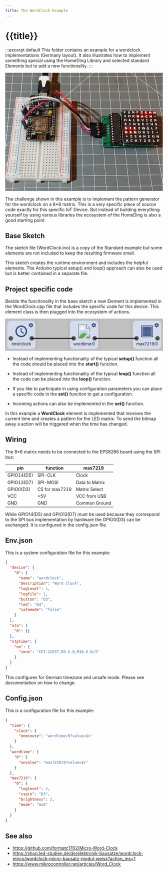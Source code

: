 ```yaml
---
title: The WordClock Example
---
```


# {{title}}

:::excerpt default
This folder contains an example for a wordclock implementations (Germany layout). It also illustrates how to implement something special
using the HomeDing Library and selected standard Elements but to add a new functionality.
:::

![WordClock Image](/examples/wordclock.jpg)

The challenge shown in this example is to implement the pattern generator for the wordclock on a 8*8 matrix.
This is a very specific piece of source code exactly for this specific IoT Device. But instead of building everything
yourself by using various libraries the ecosystem of the HomeDing is also a good starting point.


## Base Sketch 

The sketch file (WordClock.ino) is a copy of the Standard example but some elements are not included to keep the resulting firmware small.

This sketch creates the runtime environment and includes the helpful elements.
The Arduino typical setup() and loop() approach can also be used but is better contained in a separate file.


## Project specific code 

Beside the functionality in the base sketch a new Element is implemented in the WordClock.cpp file
that includes the specific code for this device. This element class is then plugged into the ecosystem of actions.

![Wordclock flow](/examples/wordclockflow.png)

* Instead of implementing functionality of the typical **setup()** function
  all the code should be placed into the **start()** function.

* Instead of implementing functionality of the typical **loop()** function
  all the code can be placed into the **loop()** function.

* If you like to participate in using configuration parameters you can place a specific code in the **set()** function to get a configuration.

* Incoming actions can also be implemented in the **set()** function.

In this example a **WordClock** element is implemented that receives the current time and creates a pattern for the LED matrix.
To send the bitmap away a action will be triggered when the time has changed.  


## Wiring

The 8*8 matrix needs to be connected to the EPS8266 board using the SPI bus:

| pin        | function       | max7219        |
| ---------- | -------------- | -------------- |
| GPIO14(D5) | SPI-CLK        | Clock          |
| GPIO13(D7) | SPI-MOSI       | Data to Matrix |
| GPIO0(D3)  | CS for max7219 | Matrix Select  |
| VCC        | +5V            | VCC from USB   |
| GND        | GND            | Common Ground  |

While GPIO14(D5) and GPIO13(D7) must be used because they correspond to the SPI bus implementation by hardware
the GPIO0(D3) can be exchanged. It is configured in the config.json file.


## Env.json

This is a system configuration file for this example:

```json
{
  "device": {
    "0": {
      "name": "wordclock",
      "description": "Word Clock",
      "loglevel": 1,
      "logfile": 1,
      "button": "D3",
      "led": "D4",
      "safemode": "false"
    }
  },
  "ota": {
    "0": {}
  },
  "ntptime": {
    "on": {
      "zone": "CET-1CEST,M3.5.0,M10.5.0/3"
    }
  }
}
```

This configures for German timezone and unsafe mode. Please see documentation on how to change.


## Config.json

This is a configuration file for this example:

```json
{
  "time": {
    "clock": {
      "onminute": "wordtime/0?value=$v"
    }
  },
  "wordtime": {
    "0": {
      "onvalue": "max7219/0?value=$v"
    }
  },
  "max7219": {
    "0": {
      "loglevel": 2,
      "cspin": "D3",
      "brightness": 2,
      "mode": "8x8"
    }
  }
}
```

## See also

* <https://github.com/formatc1702/Micro-Word-Clock>
* <https://shop.led-studien.de/de/elektronik-bausatze/wordclock-mirco/wordclock-micro-bausatz-modul-weiss?action_ms=1>
* <https://www.mikrocontroller.net/articles/Word_Clock>

